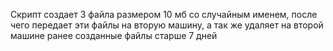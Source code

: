 Скрипт создает 3 файла размером 10 мб со случайным именем, после чего передает эти файлы на вторую машину, а так же удаляет на второй машине ранее созданные файлы старше 7 дней
